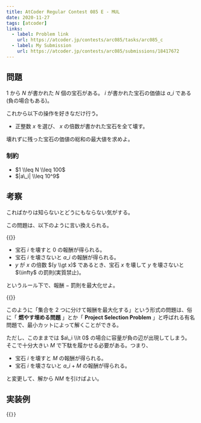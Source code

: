 ```yaml
---
title: AtCoder Regular Contest 085 E - MUL
date: 2020-11-27
tags: [atcoder]
links:
  - label: Problem link
    url: https://atcoder.jp/contests/arc085/tasks/arc085_c
  - label: My Submission
    url: https://atcoder.jp/contests/arc085/submissions/18417672
---
```


## 問題

$1$ から $N$ が書かれた $N$ 個の宝石がある。 $i$ が書かれた宝石の価値は $a\_i$ である(負の場合もある)。

これから以下の操作を好きなだけ行う。

- 正整数 $x$ を選び、 $x$ の倍数が書かれた宝石を全て壊す。

壊れずに残った宝石の価値の総和の最大値を求めよ。

### 制約

- $1 \\leq N \\leq 100$
- $|a\_i| \\leq 10^9$

## 考察

こればかりは知らないとどうにもならない気がする。

この問題は、以下のように言い換えられる。

{{<framed>}}

- 宝石 $i$ を壊すと $0$ の報酬が得られる。
- 宝石 $i$ を壊さないと $a\_i$ の報酬が得られる。
- $y$ が $x$ の倍数 $(y \\gt x)$ であるとき、宝石 $x$ を壊して $y$ を壊さないと $\\infty$ の罰則(実質禁止)。

というルール下で、報酬 $-$ 罰則を最大化せよ。

{{</framed>}}

このように「集合を 2 つに分けて報酬を最大化する」という形式の問題は、俗に「 **燃やす埋める問題** 」とか「 **Project Selection Problem** 」と呼ばれる有名問題で、最小カットによって解くことができる。

ただし、このままでは $a\_i \\lt 0$ の場合に容量が負の辺が出現してしまう。
そこで十分大きい $M$ で下駄を履かせる必要がある。つまり、

- 宝石 $i$ を壊すと $M$ の報酬が得られる。
- 宝石 $i$ を壊さないと $a\_i + M$ の報酬が得られる。

と変更して、解から $NM$ を引けばよい。

## 実装例

{{<code file="main.cpp" language="cpp">}}
